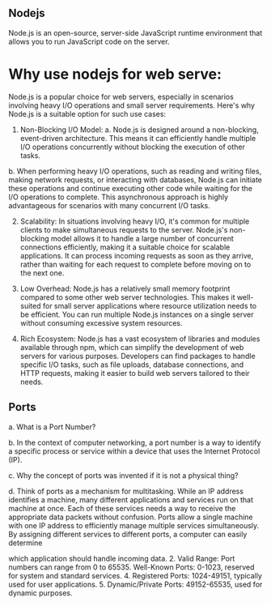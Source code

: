 ## Nodejs
   Node.js is an open-source, server-side JavaScript runtime environment that allows you to run JavaScript code on the server.

# Why use nodejs for web serve:
Node.js is a popular choice for web servers, especially in
scenarios involving heavy I/O operations and small server
requirements. Here's why Node.js is a suitable option for such
use cases:

1. Non-Blocking I/O Model:
a. Node.js is designed around a non-blocking, event-driven
architecture. This means it can efficiently handle multiple
I/O operations concurrently without blocking the execution
of other tasks.

b. When performing heavy I/O operations, such as reading
and writing files, making network requests, or interacting
with databases, Node.js can initiate these operations and
continue executing other code while waiting for the I/O
operations to complete. This asynchronous approach is
highly advantageous for scenarios with many concurrent
I/O tasks.

2. Scalability:
In situations involving heavy I/O, it's common for multiple
clients to make simultaneous requests to the server.
Node.js's non-blocking model allows it to handle a large
number of concurrent connections efficiently, making it a
suitable choice for scalable applications. It can process
incoming requests as soon as they arrive, rather than
waiting for each request to complete before moving on to
the next one.

3. Low Overhead:
Node.js has a relatively small memory footprint compared
to some other web server technologies. This makes it
well-suited for small server applications where resource
utilization needs to be efficient. You can run multiple
Node.js instances on a single server without consuming
excessive system resources.

4. Rich Ecosystem: 
Node.js has a vast ecosystem of libraries and modules available through npm, which can simplify the development of web servers for various purposes. Developers can find packages to handle specific I/O tasks, such as file uploads, database connections, and HTTP requests, making it easier to build web servers tailored to their needs.


## Ports
a. What is a Port Number?

b. In the context of computer networking, a port number is a
way to identify a specific process or service within a device
that uses the Internet Protocol (IP).

c. Why the concept of ports was invented if it is not a
physical thing?

d. Think of ports as a mechanism for multitasking. While an
IP address identifies a machine, many different
applications and services run on that machine at once.
Each of these services needs a way to receive the
appropriate data packets without confusion. Ports allow a
single machine with one IP address to efficiently manage
multiple services simultaneously. By assigning different
services to different ports, a computer can easily determine

which application should handle incoming data.
2. Valid Range: Port numbers can range from 0 to 65535.
Well-Known Ports: 0-1023, reserved for system and standard
services.
4. Registered Ports: 1024-49151, typically used for user
applications.
5. Dynamic/Private Ports: 49152-65535, used for dynamic
purposes.